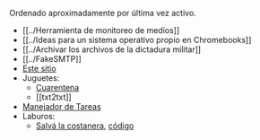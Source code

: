 Ordenado aproximadamente por última vez activo.

-   [[../Herramienta de monitoreo de medios]]
-   [[../Ideas para un sistema operativo propio en Chromebooks]]
-   [[../Archivar los archivos de la dictadura militar]]
-   [[../FakeSMTP]]
-   [Este sitio](https://github.com/catdevnull/nulo.ar)
-   Juguetes:
    -   [Cuarentena](https://cuarentena.nulo.in)
    -   [[txt2txt]]
-   [Manejador de Tareas](https://tareas.nulo.in)
-   Laburos:
    -   [Salvá la costanera](https://salvalacostanera.com.ar), [código](https://gitea.nulo.in/Nulo/salva-la-costanera)
